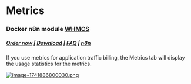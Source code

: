 # Metrics

### Docker n8n module **[WHMCS](https://puqcloud.com/link.php?id=77)** 

#####  [Order now](https://puqcloud.com/whmcs-module-docker-n8n.php) | [Download](https://download.puqcloud.com/WHMCS/servers/PUQ_WHMCS-Docker-n8n/) | [FAQ](https://faq.puqcloud.com/) | [n8n](https://puqcloud.com/link.php?id=117)

If you use metrics for application traffic billing, the Metrics tab will display the usage statistics for the metrics.

[![image-1741886800030.png](https://doc.puq.info/uploads/images/gallery/2025-03/scaled-1680-/image-1741886800030.png)](https://doc.puq.info/uploads/images/gallery/2025-03/image-1741886800030.png)